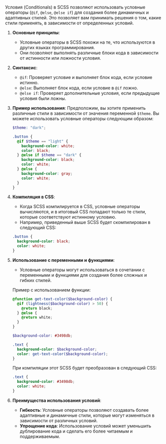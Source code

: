 Условия (Conditionals) в SCSS позволяют использовать условные операторы (`@if`, `@else`, `@else if`) для создания более динамичных и адаптивных стилей. Это позволяет вам принимать решения о том, какие стили применять, в зависимости от определенных условий.

1. **Основные принципы**:
   - Условные операторы в SCSS похожи на те, что используются в других языках программирования.
   - Они позволяют выполнять различные блоки кода в зависимости от истинности или ложности условия.

2. **Синтаксис**:
   - `@if`: Проверяет условие и выполняет блок кода, если условие истинно.
   - `@else`: Выполняет блок кода, если условие в `@if` ложно.
   - `@else if`: Проверяет дополнительные условия, если предыдущие условия были ложны.

3. **Пример использования**:
   Предположим, вы хотите применить различные стили в зависимости от значения переменной `$theme`. Вы можете использовать условные операторы следующим образом:

   ```scss
   $theme: "dark";

   .button {
     @if $theme == "light" {
       background-color: white;
       color: black;
     } @else if $theme == "dark" {
       background-color: black;
       color: white;
     } @else {
       background-color: gray;
       color: white;
     }
   }
   ```

4. **Компиляция в CSS**:
   - Когда SCSS компилируется в CSS, условные операторы вычисляются, и в итоговый CSS попадают только те стили, которые соответствуют истинному условию.
   - Например, приведенный выше SCSS будет скомпилирован в следующий CSS:

   ```css
   .button {
     background-color: black;
     color: white;
   }
   ```

5. **Использование с переменными и функциями**:
   - Условные операторы могут использоваться в сочетании с переменными и функциями для создания более сложных и гибких стилей.

   Пример с использованием функции:

   ```scss
   @function get-text-color($background-color) {
     @if (lightness($background-color) > 50) {
       @return black;
     } @else {
       @return white;
     }
   }

   $background-color: #3498db;

   .text {
     background-color: $background-color;
     color: get-text-color($background-color);
   }
   ```

   При компиляции этот SCSS будет преобразован в следующий CSS:

   ```css
   .text {
     background-color: #3498db;
     color: white;
   }
   ```

6. **Преимущества использования условий**:
   - **Гибкость**: Условные операторы позволяют создавать более адаптивные и динамичные стили, которые могут изменяться в зависимости от различных условий.
   - **Упрощение кода**: Использование условий может уменьшить дублирование кода и сделать его более читаемым и поддерживаемым.

